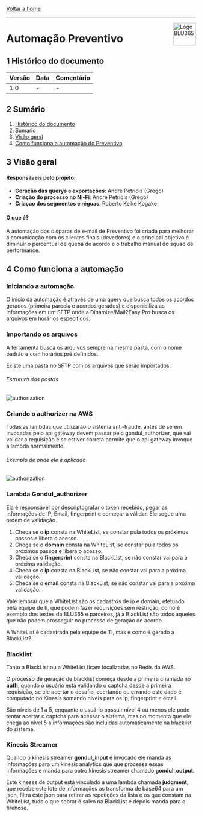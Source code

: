 [Voltar a home](../../readme.md)
___
<img src=".imgantifraude/logoblu365.png" alt="Logo BLU365" title="BLU365" align="right" height="60"/>

Automação Preventivo
======

## 1 Histórico do documento

Versão | Data | Comentário
---|---|---
1.0 | - | -

## 2 Sumário
1. [Histórico do documento](#1-histórico-do-documento)
2. [Sumário](#2-sumário)
3. [Visão geral](#3-visão-geral)
4. [Como funciona a automação do Preventivo](#4-como-funciona-a-automacao-do-preventivo)

## 3 Visão geral

#### Responsáveis pelo projeto:

- **Geração das querys e exportações**: Andre Petridis (Grego)
- **Criação do processo no Ni-Fi**: Andre Petridis (Grego)
- **Criaçao dos segmentos e réguas**: Roberto Keike Kogake

#### O que é?

A automação dos disparos de e-mail de Preventivo foi criada para melhorar a comunicação com os clientes finais (devedores) e o principal objetivo é diminuir o percentual de queba de acordo e o trabalho manual do squad de performance.

## 4 Como funciona a automação

### Iniciando a automação
O inicio da automação é através de uma query que busca todos os acordos gerados (primeira parcela e acordos gerados) e disponibiliza as informações em um SFTP onde a Dinamize/Mail2Easy Pro busca os arquivos em horários específicos.

### Importando os arquivos

A ferramenta busca os arquivos sempre na mesma pasta, com o nome padrão e com horários pré definidos.

Existe uma pasta no SFTP com os arquivos que serão importados:

 ###### Estrutura das pastas
 ![authorization](.img-auto-prev/pastas-sftp.png)

### Criando o authorizer na AWS

 Todas as lambdas que utilizarão o sistema anti-fraude, antes de serem invocadas pelo api gateway devem passar pelo gondul_authorizer, que vai validar a requisição e se estiver correta permite que o api gateway invoque a lambda normalmente.

 ###### Exemplo de onde ele é aplicado
 ![authorization](.img-auto-prev/authorization_midware_lambda.png)

 ### Lambda Gondul_authorizer

 Ela é responsável por descriptografar o token recebido, pegar as informações de IP, Email, fingerprint e começar a válidar.
 Ele segue uma ordem de validação.
  1. Checa se o **ip** consta na WhiteList, se constar pula todos os próximos passos e libera o acesso.
  2. Chega se o **domain** consta na WhiteList, se constar pula todos os próximos passos e libera o acesso.
  3. Checa se o **fingerprint** consta na BlackList, se não constar vai para a próxima validação.
  4. Checa se o **ip** consta na BlackList, se não constar vai para a próxima validação.
  5. Checa se o **email** consta na BlackList, se não constar vai para a próxima validação.

Vale lembrar que a WhiteList são os cadastros de ip e domain, efetuado pela equipe de ti, que podem fazer requisições sem restrição, como é exemplo dos testes da BLU365 e parceiros, já a BlackList são todos aqueles que não podem prosseguir no processo de geração de acordo.

A WhiteList é cadastrada pela equipe de TI, mas e como é gerado a BlackList?

### Blacklist

Tanto a BlackList ou a WhiteList ficam localizadas no Redis da AWS.

O processo de geração de blacklist começa desde a primeira chamada no **auth**, quando o usuário está validando o captcha desde a primeira requisição, se ele acertar o desafio, acertando ou errando este dado é computado no Kinesis somando niveis para os ip, fingerprint e email.

São níveis de 1 a 5, enquanto o usuário possuir nível 4 ou menos ele pode tentar acertar o captcha para acessar o sistema, mas no momento que ele chega ao nivel 5 a informações são incluidas automaticamente na blacklist do sistema.

### Kinesis Streamer

Quando o kinesis streamer **gondul_input** é invocado ele manda as informações para um kinesis analytics que que processa essas informações e manda para outro kinesis streamer chamado **gondul_output**. 

Este kineses de output está vinculado a uma lambda chamada **judgment**, que recebe este lote de informações as transforma de base64 para um json, filtra este json para retirar as repetições da lista e os que constam na WhiteList, tudo o que sobrar é salvo na BlackList e depois manda para o firehose.


